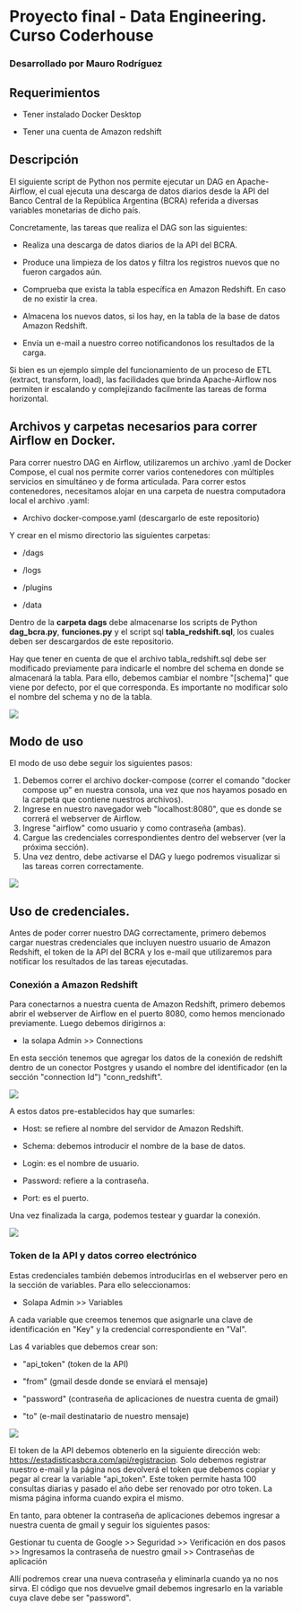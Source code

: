 # Proyecto final - Data Engineering. Curso Coderhouse

### Desarrollado por Mauro Rodríguez

## Requerimientos

- Tener instalado Docker Desktop

- Tener una cuenta de Amazon redshift

## Descripción

El siguiente script de Python nos permite ejecutar un DAG en Apache-Airflow, el cual ejecuta una descarga de datos diarios desde la API del Banco Central de la República Argentina (BCRA) referida a diversas variables monetarias de dicho país.

Concretamente, las tareas que realiza el DAG son las siguientes:

- Realiza una descarga de datos diarios de la API del BCRA.

- Produce una limpieza de los datos y filtra los registros nuevos que no fueron cargados aún. 

- Comprueba que exista la tabla específica en Amazon Redshift. En caso de no existir la crea.

- Almacena los nuevos datos, si los hay, en la tabla de la base de datos Amazon Redshift.

- Envía un e-mail a nuestro correo notificandonos los resultados de la carga.

Si bien es un ejemplo simple del funcionamiento de un proceso de ETL (extract, transform, load), las facilidades que brinda Apache-Airflow nos permiten ir escalando y complejizando facilmente las tareas de forma horizontal. 

## Archivos y carpetas necesarios para correr Airflow en Docker.

Para correr nuestro DAG en Airflow, utilizaremos un archivo .yaml de Docker Compose, el cual nos permite correr varios contenedores con múltiples servicios en simultáneo y de forma articulada. Para correr estos contenedores, necesitamos alojar en una carpeta de nuestra computadora local el archivo .yaml:

- Archivo docker-compose.yaml (descargarlo de este repositorio)

Y crear en el mismo directorio las siguientes carpetas:

- /dags

- /logs

- /plugins

- /data

Dentro de la **carpeta dags** debe almacenarse los scripts de Python **dag_bcra.py**, **funciones.py** y el script sql **tabla_redshift.sql**, los cuales deben ser descargardos de este repositorio.

Hay que tener en cuenta de que el archivo tabla_redshift.sql debe ser modificado previamente para indicarle el nombre del schema en donde se almacenará la tabla. Para ello, debemos cambiar el nombre "[schema]" que viene por defecto, por el que corresponda. Es importante no modificar solo el nombre del schema y no de la tabla. 

![](imagenes/sql.png)

## Modo de uso

El modo de uso debe seguir los siguientes pasos:

1. Debemos correr el archivo docker-compose (correr el comando "docker compose up" en nuestra consola, una vez que nos hayamos posado en la carpeta que contiene nuestros archivos).
2. Ingrese en nuestro navegador web "localhost:8080", que es donde se correrá el webserver de Airflow.
3. Ingrese "airflow" como usuario y como contraseña (ambas).
4. Cargue las credenciales correspondientes dentro del webserver (ver la próxima sección).
5. Una vez dentro, debe activarse el DAG y luego podremos visualizar si las tareas corren correctamente.

![](imagenes/ejemplo-dag.png)


## Uso de credenciales.

Antes de poder correr nuestro DAG correctamente, primero debemos cargar nuestras credenciales que incluyen nuestro usuario de Amazon Redshift, el token de la API del BCRA y los e-mail que utilizaremos para notificar los resultados de las tareas ejecutadas.

### Conexión a Amazon Redshift

Para conectarnos a nuestra cuenta de Amazon Redshift, primero debemos abrir el webserver de Airflow en el puerto 8080, como hemos mencionado previamente. Luego debemos dirigirnos a:

- la solapa Admin >> Connections

En esta sección tenemos que agregar los datos de la conexión de redshift dentro de un conector Postgres y usando el nombre del identificador (en la sección "connection Id")  "conn_redshift".

![](imagenes/con_redshift.png)

A estos datos pre-establecidos hay que sumarles:

- Host: se refiere al nombre del servidor de Amazon Redshift.

- Schema: debemos introducir el nombre de la base de datos.

- Login: es el nombre de usuario.

- Password: refiere a la contraseña.

- Port: es el puerto.

Una vez finalizada la carga, podemos testear y guardar la conexión.

![](imagenes/conexion_final.png)

### Token de la API y datos correo electrónico

Estas credenciales también debemos introducirlas en el webserver pero en la sección de variables. Para ello seleccionamos:

- Solapa Admin >> Variables

A cada variable que creemos tenemos que asignarle una clave de identificación en "Key" y la credencial correspondiente en "Val".

Las 4 variables que debemos crear son:

- "api_token" (token de la API)

- "from" (gmail desde donde se envíará el mensaje)

- "password" (contraseña de aplicaciones de nuestra cuenta de gmail)

- "to" (e-mail destinatario de nuestro mensaje)

![](imagenes/variables.png)

El token de la API debemos obtenerlo en la siguiente dirección web: https://estadisticasbcra.com/api/registracion. Solo debemos registrar nuestro e-mail y la página nos devolverá el token que debemos copiar y pegar al crear la variable "api_token". Este token permite hasta 100 consultas diarias y pasado el año debe ser renovado por otro token. La misma página informa cuando expira el mismo.

En tanto, para obtener la contraseña de aplicaciones debemos ingresar a nuestra cuenta de gmail y seguir los siguientes pasos:

Gestionar tu cuenta de Google >> Seguridad >> Verificación en dos pasos >> Ingresamos la contraseña de nuestro gmail >> Contraseñas de aplicación

Allí podremos crear una nueva contraseña y eliminarla cuando ya no nos sirva. El código que nos devuelve gmail debemos ingresarlo en la variable cuya clave debe ser "password".

